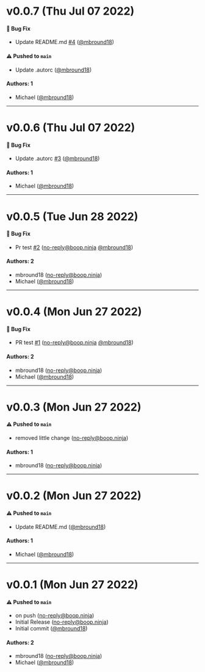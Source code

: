 # v0.0.7 (Thu Jul 07 2022)

#### 🐛 Bug Fix

- Update README.md [#4](https://github.com/mbround18/congenial-giggle/pull/4) ([@mbround18](https://github.com/mbround18))

#### ⚠️ Pushed to `main`

- Update .autorc ([@mbround18](https://github.com/mbround18))

#### Authors: 1

- Michael ([@mbround18](https://github.com/mbround18))

---

# v0.0.6 (Thu Jul 07 2022)

#### 🐛 Bug Fix

- Update .autorc [#3](https://github.com/mbround18/congenial-giggle/pull/3) ([@mbround18](https://github.com/mbround18))

#### Authors: 1

- Michael ([@mbround18](https://github.com/mbround18))

---

# v0.0.5 (Tue Jun 28 2022)

#### 🐛 Bug Fix

- Pr test [#2](https://github.com/mbround18/congenial-giggle/pull/2) (no-reply@boop.ninja [@mbround18](https://github.com/mbround18))

#### Authors: 2

- mbround18 (no-reply@boop.ninja)
- Michael ([@mbround18](https://github.com/mbround18))

---

# v0.0.4 (Mon Jun 27 2022)

#### 🐛 Bug Fix

- PR test [#1](https://github.com/mbround18/congenial-giggle/pull/1) (no-reply@boop.ninja [@mbround18](https://github.com/mbround18))

#### Authors: 2

- mbround18 (no-reply@boop.ninja)
- Michael ([@mbround18](https://github.com/mbround18))

---

# v0.0.3 (Mon Jun 27 2022)

#### ⚠️ Pushed to `main`

- removed little change (no-reply@boop.ninja)

#### Authors: 1

- mbround18 (no-reply@boop.ninja)

---

# v0.0.2 (Mon Jun 27 2022)

#### ⚠️ Pushed to `main`

- Update README.md ([@mbround18](https://github.com/mbround18))

#### Authors: 1

- Michael ([@mbround18](https://github.com/mbround18))

---

# v0.0.1 (Mon Jun 27 2022)

#### ⚠️ Pushed to `main`

- on push (no-reply@boop.ninja)
- Initial Release (no-reply@boop.ninja)
- Initial commit ([@mbround18](https://github.com/mbround18))

#### Authors: 2

- mbround18 (no-reply@boop.ninja)
- Michael ([@mbround18](https://github.com/mbround18))
